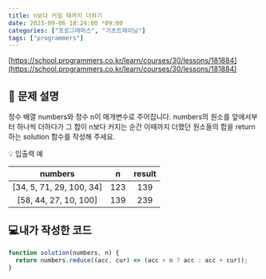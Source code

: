 ```yaml
---
title: n보다 커질 때까지 더하기
date: 2023-09-06 18:24:00 *09:00
categories: ["프로그래머스", "기초트레이닝"]
tags: ["programmers"]
---
```


[https://school.programmers.co.kr/learn/courses/30/lessons/181884](https://school.programmers.co.kr/learn/courses/30/lessons/181884)

## 📔 문제 설명

정수 배열 numbers와 정수 n이 매개변수로 주어집니다. numbers의 원소를 앞에서부터 하나씩 더하다가 그 합이 n보다 커지는 순간 이때까지 더했던 원소들의 합을 return 하는 solution 함수를 작성해 주세요.

💡 입출력 예

|         numbers          |  n  | result |
| :----------------------: | :-: | :----: |
| [34, 5, 71, 29, 100, 34] | 123 |  139   |
|  [58, 44, 27, 10, 100]   | 139 |  239   |

## 💻내가 작성한 코드

```js
function solution(numbers, n) {
  return numbers.reduce((acc, cur) => (acc > n ? acc : acc + cur));
}
```
